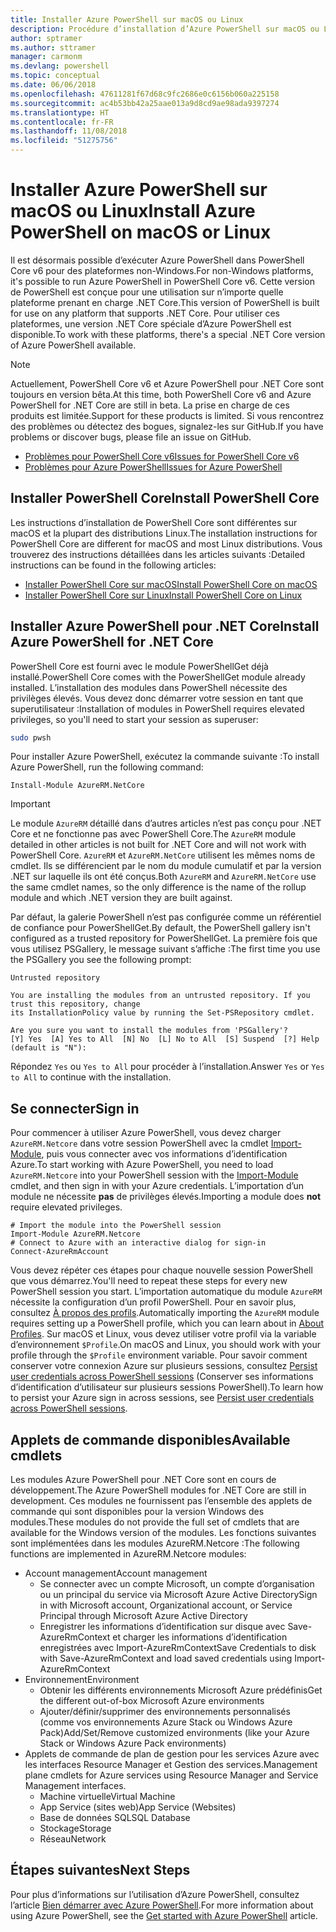 ```yaml
---
title: Installer Azure PowerShell sur macOS ou Linux
description: Procédure d’installation d’Azure PowerShell sur macOS ou Linux.
author: sptramer
ms.author: sttramer
manager: carmonm
ms.devlang: powershell
ms.topic: conceptual
ms.date: 06/06/2018
ms.openlocfilehash: 47611281f67d68c9fc2686e0c6156b060a225158
ms.sourcegitcommit: ac4b53bb42a25aae013a9d8cd9ae98ada9397274
ms.translationtype: HT
ms.contentlocale: fr-FR
ms.lasthandoff: 11/08/2018
ms.locfileid: "51275756"
---
```

# <a name="install-azure-powershell-on-macos-or-linux"></a><span data-ttu-id="954b9-103">Installer Azure PowerShell sur macOS ou Linux</span><span class="sxs-lookup"><span data-stu-id="954b9-103">Install Azure PowerShell on macOS or Linux</span></span>

<span data-ttu-id="954b9-104">Il est désormais possible d’exécuter Azure PowerShell dans PowerShell Core v6 pour des plateformes non-Windows.</span><span class="sxs-lookup"><span data-stu-id="954b9-104">For non-Windows platforms, it's possible to run Azure PowerShell in PowerShell Core v6.</span></span> <span data-ttu-id="954b9-105">Cette version de PowerShell est conçue pour une utilisation sur n’importe quelle plateforme prenant en charge .NET Core.</span><span class="sxs-lookup"><span data-stu-id="954b9-105">This version of PowerShell is built for use on any platform that supports .NET Core.</span></span> <span data-ttu-id="954b9-106">Pour utiliser ces plateformes, une version .NET Core spéciale d’Azure PowerShell est disponible.</span><span class="sxs-lookup"><span data-stu-id="954b9-106">To work with these platforms, there's a special .NET Core version of Azure PowerShell available.</span></span>

> [!NOTE]
> <span data-ttu-id="954b9-107">Actuellement, PowerShell Core v6 et Azure PowerShell pour .NET Core sont toujours en version bêta.</span><span class="sxs-lookup"><span data-stu-id="954b9-107">At this time, both PowerShell Core v6 and Azure PowerShell for .NET Core are still in beta.</span></span>
> <span data-ttu-id="954b9-108">La prise en charge de ces produits est limitée.</span><span class="sxs-lookup"><span data-stu-id="954b9-108">Support for these products is limited.</span></span> <span data-ttu-id="954b9-109">Si vous rencontrez des problèmes ou détectez des bogues, signalez-les sur GitHub.</span><span class="sxs-lookup"><span data-stu-id="954b9-109">If you have problems or discover bugs, please file an issue on GitHub.</span></span>
>
> * [<span data-ttu-id="954b9-110">Problèmes pour PowerShell Core v6</span><span class="sxs-lookup"><span data-stu-id="954b9-110">Issues for PowerShell Core v6</span></span>](https://github.com/PowerShell/PowerShell/issues)
> * [<span data-ttu-id="954b9-111">Problèmes pour Azure PowerShell</span><span class="sxs-lookup"><span data-stu-id="954b9-111">Issues for Azure PowerShell</span></span>](https://github.com/azure/azure-docs-powershell/issues)

## <a name="install-powershell-core"></a><span data-ttu-id="954b9-112">Installer PowerShell Core</span><span class="sxs-lookup"><span data-stu-id="954b9-112">Install PowerShell Core</span></span>

<span data-ttu-id="954b9-113">Les instructions d’installation de PowerShell Core sont différentes sur macOS et la plupart des distributions Linux.</span><span class="sxs-lookup"><span data-stu-id="954b9-113">The installation instructions for PowerShell Core are different for macOS and most Linux distributions.</span></span>
<span data-ttu-id="954b9-114">Vous trouverez des instructions détaillées dans les articles suivants :</span><span class="sxs-lookup"><span data-stu-id="954b9-114">Detailed instructions can be found in the following articles:</span></span>

* [<span data-ttu-id="954b9-115">Installer PowerShell Core sur macOS</span><span class="sxs-lookup"><span data-stu-id="954b9-115">Install PowerShell Core on macOS</span></span>](/powershell/scripting/setup/installing-powershell-core-on-macos)
* [<span data-ttu-id="954b9-116">Installer PowerShell Core sur Linux</span><span class="sxs-lookup"><span data-stu-id="954b9-116">Install PowerShell Core on Linux</span></span>](/powershell/scripting/setup/installing-powershell-core-on-linux)

## <a name="install-azure-powershell-for-net-core"></a><span data-ttu-id="954b9-117">Installer Azure PowerShell pour .NET Core</span><span class="sxs-lookup"><span data-stu-id="954b9-117">Install Azure PowerShell for .NET Core</span></span>

<span data-ttu-id="954b9-118">PowerShell Core est fourni avec le module PowerShellGet déjà installé.</span><span class="sxs-lookup"><span data-stu-id="954b9-118">PowerShell Core comes with the PowerShellGet module already installed.</span></span> <span data-ttu-id="954b9-119">L’installation des modules dans PowerShell nécessite des privilèges élevés. Vous devez donc démarrer votre session en tant que superutilisateur :</span><span class="sxs-lookup"><span data-stu-id="954b9-119">Installation of modules in PowerShell requires elevated privileges, so you'll need to start your session as superuser:</span></span>

```bash
sudo pwsh
```

<span data-ttu-id="954b9-120">Pour installer Azure PowerShell, exécutez la commande suivante :</span><span class="sxs-lookup"><span data-stu-id="954b9-120">To install Azure PowerShell, run the following command:</span></span>

```powershell-interactive
Install-Module AzureRM.NetCore
```

> [!IMPORTANT]
> <span data-ttu-id="954b9-121">Le module `AzureRM` détaillé dans d’autres articles n’est pas conçu pour .NET Core et ne fonctionne pas avec PowerShell Core.</span><span class="sxs-lookup"><span data-stu-id="954b9-121">The `AzureRM` module detailed in other articles is not built for .NET Core and will not work with PowerShell Core.</span></span> <span data-ttu-id="954b9-122">`AzureRM` et `AzureRM.NetCore` utilisent les mêmes noms de cmdlet. Ils se différencient par le nom du module cumulatif et par la version .NET sur laquelle ils ont été conçus.</span><span class="sxs-lookup"><span data-stu-id="954b9-122">Both `AzureRM` and `AzureRM.NetCore` use the same cmdlet names, so the only difference is the name of the rollup module and which .NET version they are built against.</span></span>

<span data-ttu-id="954b9-123">Par défaut, la galerie PowerShell n’est pas configurée comme un référentiel de confiance pour PowerShellGet.</span><span class="sxs-lookup"><span data-stu-id="954b9-123">By default, the PowerShell gallery isn't configured as a trusted repository for PowerShellGet.</span></span> <span data-ttu-id="954b9-124">La première fois que vous utilisez PSGallery, le message suivant s’affiche :</span><span class="sxs-lookup"><span data-stu-id="954b9-124">The first time you use the PSGallery you see the following prompt:</span></span>

```output
Untrusted repository

You are installing the modules from an untrusted repository. If you trust this repository, change
its InstallationPolicy value by running the Set-PSRepository cmdlet.

Are you sure you want to install the modules from 'PSGallery'?
[Y] Yes  [A] Yes to All  [N] No  [L] No to All  [S] Suspend  [?] Help (default is "N"):
```

<span data-ttu-id="954b9-125">Répondez `Yes` ou `Yes to All` pour procéder à l’installation.</span><span class="sxs-lookup"><span data-stu-id="954b9-125">Answer `Yes` or `Yes to All` to continue with the installation.</span></span>

## <a name="sign-in"></a><span data-ttu-id="954b9-126">Se connecter</span><span class="sxs-lookup"><span data-stu-id="954b9-126">Sign in</span></span>

<span data-ttu-id="954b9-127">Pour commencer à utiliser Azure PowerShell, vous devez charger `AzureRM.Netcore` dans votre session PowerShell avec la cmdlet [Import-Module](/powershell/module/Microsoft.PowerShell.Core/Import-Module), puis vous connecter avec vos informations d’identification Azure.</span><span class="sxs-lookup"><span data-stu-id="954b9-127">To start working with Azure PowerShell, you need to load `AzureRM.Netcore` into your PowerShell session with the [Import-Module](/powershell/module/Microsoft.PowerShell.Core/Import-Module) cmdlet, and then sign in with your Azure credentials.</span></span> <span data-ttu-id="954b9-128">L’importation d’un module ne nécessite __pas__ de privilèges élevés.</span><span class="sxs-lookup"><span data-stu-id="954b9-128">Importing a module does __not__ require elevated privileges.</span></span>

```powershell-interactive
# Import the module into the PowerShell session
Import-Module AzureRM.Netcore
# Connect to Azure with an interactive dialog for sign-in
Connect-AzureRmAccount
```

<span data-ttu-id="954b9-129">Vous devez répéter ces étapes pour chaque nouvelle session PowerShell que vous démarrez.</span><span class="sxs-lookup"><span data-stu-id="954b9-129">You'll need to repeat these steps for every new PowerShell session you start.</span></span> <span data-ttu-id="954b9-130">L’importation automatique du module `AzureRM` nécessite la configuration d’un profil PowerShell. Pour en savoir plus, consultez [À propos des profils](/powershell/module/microsoft.powershell.core/about/about_profiles).</span><span class="sxs-lookup"><span data-stu-id="954b9-130">Automatically importing the `AzureRM` module requires setting up a PowerShell profile, which you can learn about in [About Profiles](/powershell/module/microsoft.powershell.core/about/about_profiles).</span></span>
<span data-ttu-id="954b9-131">Sur macOS et Linux, vous devez utiliser votre profil via la variable d’environnement `$Profile`.</span><span class="sxs-lookup"><span data-stu-id="954b9-131">On macOS and Linux, you should work with your profile through the `$Profile` environment variable.</span></span> <span data-ttu-id="954b9-132">Pour savoir comment conserver votre connexion Azure sur plusieurs sessions, consultez [Persist user credentials across PowerShell sessions](context-persistence.md) (Conserver ses informations d’identification d’utilisateur sur plusieurs sessions PowerShell).</span><span class="sxs-lookup"><span data-stu-id="954b9-132">To learn how to persist your Azure sign in across sessions, see [Persist user credentials across PowerShell sessions](context-persistence.md).</span></span>

## <a name="available-cmdlets"></a><span data-ttu-id="954b9-133">Applets de commande disponibles</span><span class="sxs-lookup"><span data-stu-id="954b9-133">Available cmdlets</span></span>

<span data-ttu-id="954b9-134">Les modules Azure PowerShell pour .NET Core sont en cours de développement.</span><span class="sxs-lookup"><span data-stu-id="954b9-134">The Azure PowerShell modules for .NET Core are still in development.</span></span> <span data-ttu-id="954b9-135">Ces modules ne fournissent pas l’ensemble des applets de commande qui sont disponibles pour la version Windows des modules.</span><span class="sxs-lookup"><span data-stu-id="954b9-135">These modules do not provide the full set of cmdlets that are available for the Windows version of the modules.</span></span> <span data-ttu-id="954b9-136">Les fonctions suivantes sont implémentées dans les modules AzureRM.Netcore :</span><span class="sxs-lookup"><span data-stu-id="954b9-136">The following functions are implemented in AzureRM.Netcore modules:</span></span>

* <span data-ttu-id="954b9-137">Account management</span><span class="sxs-lookup"><span data-stu-id="954b9-137">Account management</span></span>
  * <span data-ttu-id="954b9-138">Se connecter avec un compte Microsoft, un compte d’organisation ou un principal du service via Microsoft Azure Active Directory</span><span class="sxs-lookup"><span data-stu-id="954b9-138">Sign in with Microsoft account, Organizational account, or Service Principal through Microsoft Azure Active Directory</span></span>
  * <span data-ttu-id="954b9-139">Enregistrer les informations d’identification sur disque avec Save-AzureRmContext et charger les informations d’identification enregistrées avec Import-AzureRmContext</span><span class="sxs-lookup"><span data-stu-id="954b9-139">Save Credentials to disk with Save-AzureRmContext and load saved credentials using Import-AzureRmContext</span></span>
* <span data-ttu-id="954b9-140">Environnement</span><span class="sxs-lookup"><span data-stu-id="954b9-140">Environment</span></span>
  * <span data-ttu-id="954b9-141">Obtenir les différents environnements Microsoft Azure prédéfinis</span><span class="sxs-lookup"><span data-stu-id="954b9-141">Get the different out-of-box Microsoft Azure environments</span></span>
  * <span data-ttu-id="954b9-142">Ajouter/définir/supprimer des environnements personnalisés (comme vos environnements Azure Stack ou Windows Azure Pack)</span><span class="sxs-lookup"><span data-stu-id="954b9-142">Add/Set/Remove customized environments (like your Azure Stack or Windows Azure Pack environments)</span></span>
* <span data-ttu-id="954b9-143">Applets de commande de plan de gestion pour les services Azure avec les interfaces Resource Manager et Gestion des services.</span><span class="sxs-lookup"><span data-stu-id="954b9-143">Management plane cmdlets for Azure services using Resource Manager and Service Management interfaces.</span></span>
  * <span data-ttu-id="954b9-144">Machine virtuelle</span><span class="sxs-lookup"><span data-stu-id="954b9-144">Virtual Machine</span></span>
  * <span data-ttu-id="954b9-145">App Service (sites web)</span><span class="sxs-lookup"><span data-stu-id="954b9-145">App Service (Websites)</span></span>
  * <span data-ttu-id="954b9-146">Base de données SQL</span><span class="sxs-lookup"><span data-stu-id="954b9-146">SQL Database</span></span>
  * <span data-ttu-id="954b9-147">Stockage</span><span class="sxs-lookup"><span data-stu-id="954b9-147">Storage</span></span>
  * <span data-ttu-id="954b9-148">Réseau</span><span class="sxs-lookup"><span data-stu-id="954b9-148">Network</span></span>

## <a name="next-steps"></a><span data-ttu-id="954b9-149">Étapes suivantes</span><span class="sxs-lookup"><span data-stu-id="954b9-149">Next Steps</span></span>

<span data-ttu-id="954b9-150">Pour plus d’informations sur l’utilisation d’Azure PowerShell, consultez l’article [Bien démarrer avec Azure PowerShell](get-started-azureps.md).</span><span class="sxs-lookup"><span data-stu-id="954b9-150">For more information about using Azure PowerShell, see the [Get started with Azure PowerShell](get-started-azureps.md) article.</span></span>
